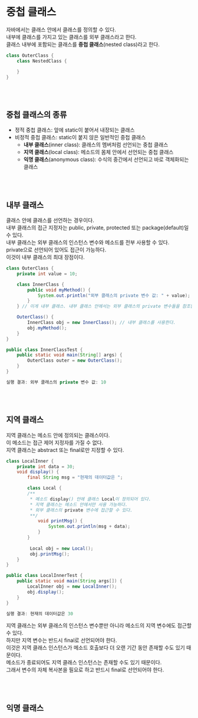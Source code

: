 # 중첩 클래스
자바에서는 클래스 안에서 클래스를 정의할 수 있다.  
내부에 클래스를 가지고 있는 클래스를 외부 클래스라고 한다.  
클래스 내부에 포함되는 클래스를 **중첩 클래스**(nested class)라고 한다.

```java
class OuterClass {
    class NestedClass {

    }
}
```

<br><br>

## 중첩 클래스의 종류
- 정적 중첩 클래스: 앞에 static이 붙어서 내장되는 클래스
- 비정적 중첩 클래스: static이 붙지 않은 일반적인 중첩 클래스
    - **내부 클래스**(inner class): 클래스의 멤버처럼 선언되는 중첩 클래스
    - **지역 클래스**(local class): 메소드의 몸체 안에서 선언되는 중첩 클래스
    - **익명 클래스**(anonymous class): 수식의 중간에서 선언되고 바로 객체화되는 클래스

<br><br>

## 내부 클래스
클래스 안에 클래스를 선언하는 경우이다.  
내부 클래스의 접근 지정자는 public, private, protected 또는 package(default)일 수 있다.  
내부 클래스는 외부 클래스의 인스턴스 변수와 메소드를 전부 사용할 수 있다.  
private으로 선언되어 있어도 접근이 가능하다.  
이것이 내부 클래스의 최대 장점이다.

```java
class OuterClass {
    private int value = 10;

    class InnerClass {
        public void myMethod() {
            System.out.println("외부 클래스의 private 변수 값: " + value);
        }
    } // 이게 내부 클래스. 내부 클래스 안에서는 외부 클래스의 private 변수들을 참조할 수 있다.

    OuterClass() {
        InnerClass obj = new InnerClass(); // 내부 클래스를 사용한다.
        obj.myMethod();
    }
}

public class InnerClassTest {
    public static void main(String[] args) {
        OuterClass outer = new OuterClass();
    }
}

실행 결과: 외부 클래스의 private 변수 값: 10
```

<br><br>

## 지역 클래스
지역 클래스는 메소드 안에 정의되는 클래스이다.  
이 메소드는 접근 제어 지정자를 가질 수 없다.  
지역 클래스는 abstract 또는 final로만 지정할 수 있다.

```java
class LocalInner {
    private int data = 30;
    void display() {
        final String msg = "현재의 데이터값은 ";

        class Local {
        /**
         * 메소드 display() 안에 클래스 Local이 정의되어 있다.
         * 지역 클래스는 메소드 안에서만 사용 가능하다.
         * 외부 클래스의 private 변수에 접근할 수 있다.
         **/
            void printMsg() {
                System.out.println(msg + data);
            }
        }
        
         Local obj = new Local();
         obj.printMsg();
    }
}

public class LocalInnerTest {
    public static void main(String args[]) {
        LocalInner obj = new LocalInner();
        obj.display();
    }
}

실행 결과: 현재의 데이터값은 30
```

지역 클래스는 외부 클래스의 인스턴스 변수뿐만 아니라 메소드의 지역 변수에도 접근할 수 있다.  
하지만 지역 변수는 반드시 final로 선언되어야 한다.  
이것은 지역 클래스 인스턴스가 메소드 호출보다 더 오랜 기간 동안 존재할 수도 있기 때문이다.  
메소드가 종료되어도 지역 클래스 인스턴스는 존재할 수도 있기 때문이다.  
그래서 변수의 자체 복사본을 필요로 하고 반드시 final로 선언되어야 한다.

<br><br>

## 익명 클래스